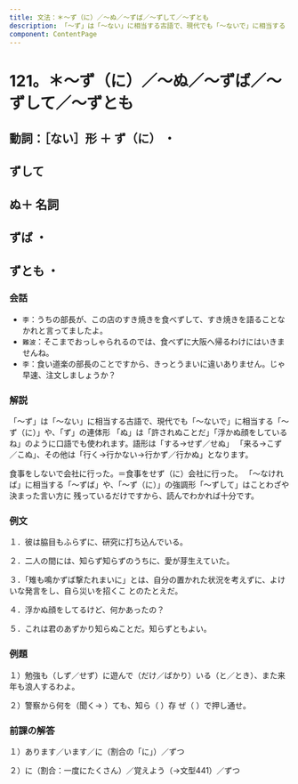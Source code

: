 ```yaml
---
title: 文法：＊～ず（に）／～ぬ／～ずば／～ずして／～ずとも
description: 「～ず」は「～ない」に相当する古語で、現代でも「～ないで」に相当する「～ず（に）」や、「ず」の連体形 「ぬ」は「許されぬことだ」「浮かぬ顔をしているね」のように口語でも使われます。語形は「する→せず／せぬ」 「来る→こず／こぬ」、その他は「行く→行かない→行かず／行かぬ」となります。
component: ContentPage
---
```



# 121。＊～ず（に）／～ぬ／～ずば／～ずして／～ずとも
## 動詞：［ない］形 ＋ ず（に） ・
## ずして
## ぬ＋ 名詞
## ずば ・
## ずとも ・
### 会話
- `李`：うちの部長が、この店のすき焼きを食べずして、すき焼きを語ることなかれと言ってましたよ。
- `難波`：そこまでおっしゃられるのでは、食べずに大阪へ帰るわけにはいきませんね。
- `李`：食い道楽の部長のことですから、きっとうまいに違いありません。じゃ早速、注文しましょうか？

### 解説
「～ず」は「～ない」に相当する古語で、現代でも「～ないで」に相当する「～ず（に）」や、「ず」の連体形 「ぬ」は「許されぬことだ」「浮かぬ顔をしているね」のように口語でも使われます。語形は「する→せず／せぬ」 「来る→こず／こぬ」、その他は「行く→行かない→行かず／行かぬ」となります。

食事をしないで会社に行った。＝食事をせず（に）会社に行った。 「～なければ」に相当する「～ずば」や、「～ず（に）」の強調形「～ずして」はことわざや決まった言い方に
残っているだけですから、読んでわかれば十分です。

### 例文
１．彼は脇目もふらずに、研究に打ち込んでいる。

２．二人の間には、知らず知らずのうちに、愛が芽生えていた。

３．「雉も鳴かずば撃たれまいに」とは、自分の置かれた状況を考えずに、よけいな発言をし、自ら災いを招くこ とのたとえだ。

４．浮かぬ顔をしてるけど、何かあったの？

５．これは君のあずかり知らぬことだ。知らずともよい。
### 例題
１）勉強も（しず／せず）に遊んで（だけ／ばかり）いる（と／とき）、また来年も浪人するわよ。

２）警察から何を（聞く→ ）ても、知ら（ ）存 ぜ（ ）で押し通せ。
### 前課の解答
１）あります／います／に（割合の「に」）／ずつ

２）に（割合：一度にたくさん）／覚えよう（→文型441）／ずつ
